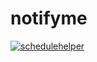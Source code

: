 # notifyme
[![schedulehelper](https://travis-ci.org/oscar60310/schedulehelper.svg?branch=master)](https://travis-ci.org/oscar60310/schedulehelper)

